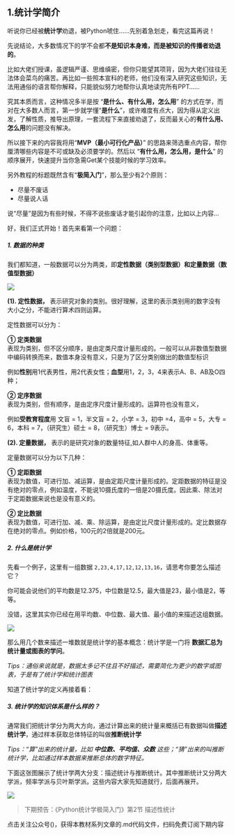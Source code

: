 ## 1.统计学简介

听说你已经被**统计学**劝退，被Python唬住……先别着急划走，看完这篇再说！

先说结论，大多数情况下的学不会都**不是知识本身难，而是被知识的传播者劝退的**。

比如大佬们授课，虽逻辑严谨、思维缜密，但你只能望其项背，因为大佬们往往无法体会菜鸟的痛苦。再比如一些照本宣科的老师，他们没有深入研究这些知识，无法用通俗的语言帮你解释，只能貌似努力地帮你认真地读完所有PPT……

究其本质而言，这种情况多半是按 “**是什么、有什么用，怎么用**” 的方式在学，而对在大多数人而言，第一步就学懂“**是什么**”，或许难度有点大，因为得从定义出发，了解性质，推导出原理，一套流程下来直接劝退了，反而最关心的**有什么用、怎么用**的问题没有解决。

所以接下来的内容我将用“**MVP（最小可行化产品）**” 的思路来筛选重点内容，帮你厘清哪些内容是不可或缺及必须要学的。然后以 “**有什么用，怎么用，是什么**” 的顺序展开，快速提升当你急需Get某个技能时候的学习效率。

另外教程的标题既然含有“**极简入门**”，那么至少有2个原则：

- 尽量不废话
- 尽量说人话

说“尽量”是因为有些时候，不得不说些废话才能引起你的注意，比如以上内容…

好，我们正式开始！首先来看第一个问题：

##### 1. 数据的种类

我们都知道，一般数据可以分为两类，即**定性数据（类别型数据）**和**定量数据（数值型数据）**


![](https://files.mdnice.com/user/4436/693f1a97-2965-4b76-9621-33a5997df044.png)


**(1). 定性数据，** 表示研究对象的类别。很好理解，这里的表示类别用的数字没有大小之分，不能进行算术四则运算。

定性数据可以分为：

**① 定类数据**  
表现为类别，但不区分顺序，是由定类尺度计量形成的。一般可以从非数值型数据中编码转换而来，数值本身没有意义，只是为了区分类别做出的数值型标识

例如**性别**用1代表男性，用2代表女性；**血型**用1，2，3，4来表示A、B、AB及O四种；

**② 定序数据**  
表现为类别，但有顺序，是由定序尺度计量形成的。运算符也没有意义，

例如**受教育程度**用 文盲 = 1，半文盲 = 2，小学 = 3，初中 =4，高中 = 5，大专 = 6，本科 = 7，（研究生）硕士 = 8，（研究生）博士 = 9表示。

**(2). 定量数据，** 表示的是研究对象的数量特征,如人群中人的身高、体重等。

定量数据可以分为以下几种：

**① 定距数据**  
表现为数值，可进行加、减运算，是由定距尺度计量形成的。定距数据的特征是没有绝对的零点，例如温度，不能说10摄氏度的一倍是20摄氏度。因此乘、除法对于定距数据来说也是没有意义的。

**② 定比数据**  
表现为数值，可进行加、减、乘、除运算，是由定比尺度计量形成的。定比数据存在绝对的零点。例如价格，100元的2倍就是200元。

##### 2. 什么是统计学

先看一个例子，这里有一组数据 `2,23,4,17,12,12,13,16`，请思考你要怎么描述它？

你可能会说他们的平均数是12.375，中位数是12.5，最大值是23，最小值是2，等等。

没错，这里其实你已经在用平均数、中位数、最大值、最小值的来描述这组数据。


![](https://files.mdnice.com/user/33324/72b1fc21-623e-4be9-96f3-0e81016d47ab.png)



那么用几个数来描述一堆数就是统计学的基本概念：统计学是一门将 **数据汇总为统计量或图表的学问**。

*Tips：通俗来说就是，数据太多记不住且不好描述，需要简化为更少的数字或图表，于是有了统计学和统计图表*

知道了统计学的定义再接着看：

##### 3. 统计学的知识体系是什么样的？

通常我们把统计学分为两大方向，通过计算出来的统计量来概括已有数据叫做**描述统计学**，通过样本获取总体特征的叫做**推断统计学**

*Tips：“算”出来的统计量，比如 **中位数、平均值、众数** 这些；“猜”出来的叫推断统计学，比如通过样本数据来推断总体的数字特征。*

下面这张图展示了统计学两大分支：描述统计与推断统计。其中推断统计又分两大学派，频率学派与贝叶斯学派。这些内容大家先知道就行，后面再展开。


![](https://files.mdnice.com/user/33324/ba6e98ef-0c22-411f-992f-a60896b75001.png)


> 下期预告：《Python统计学极简入门》第2节 描述性统计

点击关注公众号()，获得本教材系列文章的.md代码文件，扫码免费订阅下期内容
